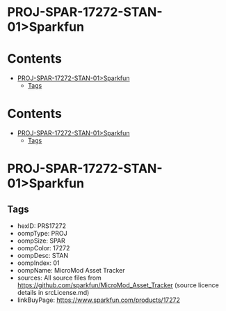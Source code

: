 
PROJ-SPAR-17272-STAN-01>Sparkfun
================================

Contents
========

* [PROJ-SPAR-17272-STAN-01>Sparkfun](#proj-spar-17272-stan-01sparkfun)
	* [Tags](#tags)

Contents
========

* [PROJ-SPAR-17272-STAN-01>Sparkfun](#proj-spar-17272-stan-01sparkfun)
	* [Tags](#tags)

# PROJ-SPAR-17272-STAN-01>Sparkfun

## Tags

- hexID: PRS17272
- oompType: PROJ
- oompSize: SPAR
- oompColor: 17272
- oompDesc: STAN
- oompIndex: 01
- oompName: MicroMod Asset Tracker
- sources: All source files from https://github.com/sparkfun/MicroMod_Asset_Tracker (source licence details in srcLicense.md)
- linkBuyPage: https://www.sparkfun.com/products/17272

